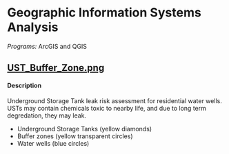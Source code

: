 # Geographic Information Systems Analysis
_Programs:_ ArcGIS and QGIS


## [UST_Buffer_Zone.png](https://github.com/JarKanni/gis/blob/main/UST_Buffer_Zone.png)
#### Description
Underground Storage Tank leak risk assessment for residential water wells.  USTs may contain chemicals toxic to nearby life, and due to long term degredation, they may leak.

- Underground Storage Tanks (yellow diamonds)
- Buffer zones (yellow transparent circles)
- Water wells (blue circles)
